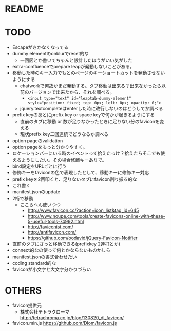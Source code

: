 # README

# TODO
* Escapeがきかなくなってる
* dummy elementのonblurでreset的な
    * 一回図とか書いてちゃんと設計したほうがいい気がした
* extra-confluenceでprepare leapが発動しないことがある。
* 移動した時のキー入力でもとのページのキーショートカットを発動させないようにする
    * chatworkで何故かまだ発動する。タブ移動は出来る？出来なかったら以前のバージョンで出来たから、それを調べる。
        * `<input type="text" id="leaptab-dummy-element" style="position: fixed; top: 0px; left: 0px; opacity: 0;">`
    * jquery.textcompleteはenterした時に改行しないのはどうしてか調べる
* prefix keyのあとにprefix key or space keyで何かが起きるようにする
    * 直前のタブに移動 or 数が足りなかったときに足りない分のfaviconを変える
    * 現状prefix key二回連続でどうなるか調べる
* option pageのvalidation
* option pageをもっと分かりやすく。
* ロケーションバーにいる時のイベントって拾えたっけ？拾えたらそこでも使えるようにしたい。その場合修飾キーありで。
* bind設定をURLごとに行う
* 修飾キーをfaviconの色で表現したとして、移動キーに修飾キー対応
* prefix keyを2回叩くと、足りないタブにfavicon割り振る的な
* これ書く
* manifest.jsonのupdate
* 2桁で移動
    * ここらへん使いつつ
        * http://www.favicon.cc/?action=icon_list&tag_id=645
        * http://www.noupe.com/tools/create-favicons-online-with-these-5-useful-tools-74992.html
        * http://faviconist.com/
        * http://antifavicon.com/
        * https://github.com/oodavid/jQuery-Favicon-Notifier
* 直前のタブにさっと移動できる(prefixkey 2連打とか)
* connect的なの使って何とかならないものかしら
* manifest.jsonの書式合わせたい
* coding standard的な
* faviconが小文字と大文字分かりづらい

# OTHERS
* favicon提供元
    * 株式会社テトラクローマ http://tetrachroma.co.jp/blog/130820_dl_favicon/
* favicon.min.js https://github.com/Dlom/favicon.js

